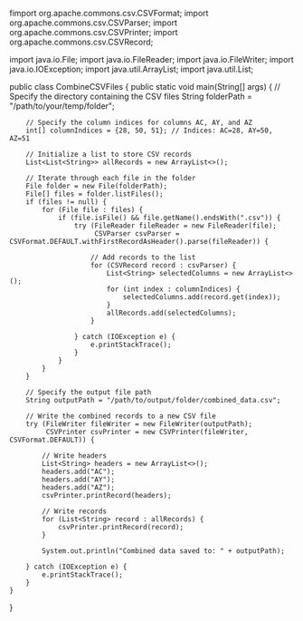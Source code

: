 fimport org.apache.commons.csv.CSVFormat;
import org.apache.commons.csv.CSVParser;
import org.apache.commons.csv.CSVPrinter;
import org.apache.commons.csv.CSVRecord;

import java.io.File;
import java.io.FileReader;
import java.io.FileWriter;
import java.io.IOException;
import java.util.ArrayList;
import java.util.List;

public class CombineCSVFiles {
    public static void main(String[] args) {
        // Specify the directory containing the CSV files
        String folderPath = "/path/to/your/temp/folder";

        // Specify the column indices for columns AC, AY, and AZ
        int[] columnIndices = {28, 50, 51}; // Indices: AC=28, AY=50, AZ=51

        // Initialize a list to store CSV records
        List<List<String>> allRecords = new ArrayList<>();

        // Iterate through each file in the folder
        File folder = new File(folderPath);
        File[] files = folder.listFiles();
        if (files != null) {
            for (File file : files) {
                if (file.isFile() && file.getName().endsWith(".csv")) {
                    try (FileReader fileReader = new FileReader(file);
                         CSVParser csvParser = CSVFormat.DEFAULT.withFirstRecordAsHeader().parse(fileReader)) {

                        // Add records to the list
                        for (CSVRecord record : csvParser) {
                            List<String> selectedColumns = new ArrayList<>();
                            for (int index : columnIndices) {
                                selectedColumns.add(record.get(index));
                            }
                            allRecords.add(selectedColumns);
                        }

                    } catch (IOException e) {
                        e.printStackTrace();
                    }
                }
            }
        }

        // Specify the output file path
        String outputPath = "/path/to/output/folder/combined_data.csv";

        // Write the combined records to a new CSV file
        try (FileWriter fileWriter = new FileWriter(outputPath);
             CSVPrinter csvPrinter = new CSVPrinter(fileWriter, CSVFormat.DEFAULT)) {

            // Write headers
            List<String> headers = new ArrayList<>();
            headers.add("AC");
            headers.add("AY");
            headers.add("AZ");
            csvPrinter.printRecord(headers);

            // Write records
            for (List<String> record : allRecords) {
                csvPrinter.printRecord(record);
            }

            System.out.println("Combined data saved to: " + outputPath);

        } catch (IOException e) {
            e.printStackTrace();
        }
    }
}

